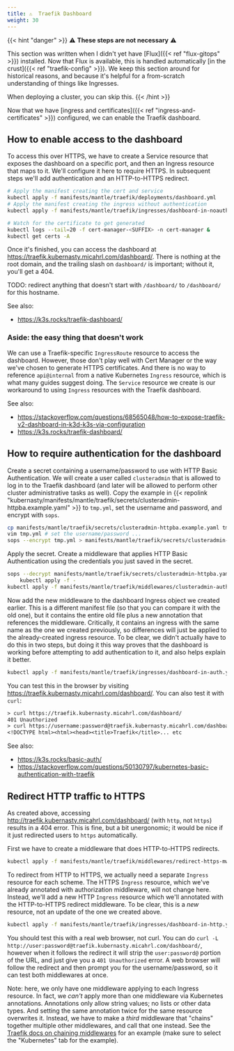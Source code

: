 ```yaml
---
title: ⚠️  Traefik Dashboard
weight: 30
---
```



{{< hint "danger" >}}
⚠️ **These steps are not necessary** ⚠️

This section was written when I didn't yet have [Flux]({{< ref "flux-gitops" >}}) installed.
Now that Flux is available, this is handled automatically
[in the crust]({{< ref "traefik-config" >}}).
We keep this section around for historical reasons,
and because it's helpful for a from-scratch understanding of things like Ingresses.

When deploying a cluster, you can skip this.
{{< /hint >}}

Now that we have [ingress and certificates]({{< ref "ingress-and-certificates" >}}) configured,
we can enable the Traefik dashboard.

## How to enable access to the dashboard

To access this over HTTPS, we have to create a Service resource that exposes the dashboard on a specific port,
and then an Ingress resource that maps to it.
We'll configure it here to require HTTPS.
In subsequent steps we'll add authentication and an HTTP-to-HTTPS redirect.

```sh
# Apply the manifest creating the cert and service
kubectl apply -f manifests/mantle/traefik/deployments/dashboard.yml
# Apply the manifest creating the ingress without authentication
kubectl apply -f manifests/mantle/traefik/ingresses/dashboard-in-noauth.yml

# Watch for the certificate to get generated
kubectl logs --tail=20 -f cert-manager-<SUFFIX> -n cert-manager &
kubectl get certs -A
```

Once it's finished, you can access the dashboard at <https://traefik.kubernasty.micahrl.com/dashboard/>.
There is nothing at the root domain, and the trailing slash on `dashboard/` is important;
without it, you'll get a 404.

TODO: redirect anything that doesn't start with `/dashboard/` to `/dashboard/`
for this hostname.

See also:

* <https://k3s.rocks/traefik-dashboard/>

### Aside: the easy thing that doesn't work

We can use a Traefik-specific `IngressRoute` resource to access the dashboard.
However, those don't play well with Cert Manager or the way we've chosen to generate HTTPS certificates.
And there is no way to reference `api@internal` from a native Kubernetes `Ingress` resource,
which is what many guides suggest doing.
The `Service` resource we create is our workaround to using `Ingress` resources with the Traefik dashboard.

See also:

* <https://stackoverflow.com/questions/68565048/how-to-expose-traefik-v2-dashboard-in-k3d-k3s-via-configuration>
* <https://k3s.rocks/traefik-dashboard/>

## How to require authentication for the dashboard

Create a secret containing a username/password to use with HTTP Basic Authentication.
We will create a user called `clusteradmin` that is allowed to log in to the Traefik dashboard
(and later will be allowed to perform other cluster administrative tasks as well).
Copy the example in
{{< repolink "kubernasty/manifests/mantle/traefik/secrets/clusteradmin-httpba.example.yaml" >}}
to `tmp.yml`, set the username and password, and encrypt with `sops`.

```sh
cp manifests/mantle/traefik/secrets/clusteradmin-httpba.example.yaml tmp.yml
vim tmp.yml # set the username/password ...
sops --encrypt tmp.yml > manifests/mantle/traefik/secrets/clusteradmin-httpba.yaml
```

Apply the secret.
Create a middleware that applies HTTP Basic Authentication using the credentials you just saved in the secret.

```sh
sops --decrypt manifests/mantle/traefik/secrets/clusteradmin-httpba.yaml |
    kubectl apply -f -
kubectl apply -f manifests/mantle/traefik/middlewares/clusteradmin-auth-mw.yml
```

Now add the new middleware to the dashboard Ingress object we created earlier.
This is a different manifest file (so that you can compare it with the old one),
but it contains the entire old file plus a new annotation that references the middleware.
Critically, it contains an ingress with the same name as the one we created previously,
so differences will just be applied to the already-created ingress resource.
To be clear, we didn't actually have to do this in two steps,
but doing it this way proves that the dashboard is working before attempting to add authentication to it,
and also helps explain it better.

```sh
kubectl apply -f manifests/mantle/traefik/ingresses/dashboard-in-auth.yml
```

You can test this in the browser by visiting <https://traefik.kubernasty.micahrl.com/dashboard/>.
You can also test it with `curl`:

```txt
> curl https://traefik.kubernasty.micahrl.com/dashboard/
401 Unauthorized
> curl https://username:password@traefik.kubernasty.micahrl.com/dashboard/
<!DOCTYPE html><html><head><title>Traefik</title>... etc
```

See also:

* <https://k3s.rocks/basic-auth/>
* <https://stackoverflow.com/questions/50130797/kubernetes-basic-authentication-with-traefik>

## Redirect HTTP traffic to HTTPS

As created above, accessing <http://traefik.kubernasty.micahrl.com/dashboard/> (with `http`, not `https`)
results in a 404 error.
This is fine, but a bit unergonomic;
it would be nice if it just redirected users to `https` automatically.

First we have to create a middleware that does HTTP-to-HTTPS redirects.

```sh
kubectl apply -f manifests/mantle/traefik/middlewares/redirect-https-mw.yml
```

To redirect from HTTP to HTTPS, we actually need a separate `Ingress` resource for each scheme.
The HTTPS `Ingress` resource, which we've already annotated with authorization middleware, will not change here.
Instead, we'll add a new HTTP `Ingress` resource which we'll annotated with the HTTP-to-HTTPS redirect middleware.
To be clear, this is a _new_ resource, not an update of the one we created above.

```sh
kubectl apply -f manifests/mantle/traefik/ingresses/dashboard-in-http.yml
```

You should test this with a real web browser, not curl.
You can do `curl -L http://user:password@traefik.kubernasty.micahrl.com/dashboard/`,
however when it follows the redirect it will strip the `user:password@` portion of the URL,
and just give you a `401 Unauthorized` error.
A web browser will follow the redirect and then prompt you for the username/password,
so it can test both middlewares at once.

Note: here, we only have one middleware applying to each Ingress resource.
In fact, we _can't_ apply more than one middleware via Kubernetes annotations.
Annotations only allow string values; no lists or other data types.
And setting the same annotation twice for the same resource overwrites it.
Instead, we have to make a _third_ middleware that "chains" together multiple other middlewares,
and call that one instead.
See the [Traefik docs on chaining middlewares](https://doc.traefik.io/traefik/middlewares/http/chain/)
for an example (make sure to select the "Kubernetes" tab for the example).

